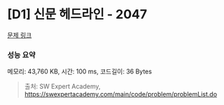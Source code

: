 # [D1] 신문 헤드라인 - 2047 

[문제 링크](https://swexpertacademy.com/main/code/problem/problemDetail.do?contestProbId=AV5QKsLaAy0DFAUq) 

### 성능 요약

메모리: 43,760 KB, 시간: 100 ms, 코드길이: 36 Bytes



> 출처: SW Expert Academy, https://swexpertacademy.com/main/code/problem/problemList.do